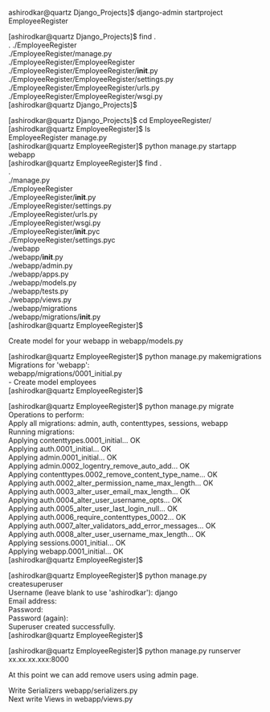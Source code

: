 ashirodkar@quartz Django_Projects]$ django-admin startproject EmployeeRegister  


[ashirodkar@quartz Django_Projects]$ find .  
.
./EmployeeRegister  
./EmployeeRegister/manage.py  
./EmployeeRegister/EmployeeRegister  
./EmployeeRegister/EmployeeRegister/__init__.py  
./EmployeeRegister/EmployeeRegister/settings.py  
./EmployeeRegister/EmployeeRegister/urls.py  
./EmployeeRegister/EmployeeRegister/wsgi.py  
[ashirodkar@quartz Django_Projects]$  

[ashirodkar@quartz Django_Projects]$ cd EmployeeRegister/  
[ashirodkar@quartz EmployeeRegister]$ ls  
EmployeeRegister  manage.py  
[ashirodkar@quartz EmployeeRegister]$ python manage.py startapp webapp  
[ashirodkar@quartz EmployeeRegister]$ find .  
.  
./manage.py  
./EmployeeRegister  
./EmployeeRegister/__init__.py  
./EmployeeRegister/settings.py  
./EmployeeRegister/urls.py  
./EmployeeRegister/wsgi.py  
./EmployeeRegister/__init__.pyc  
./EmployeeRegister/settings.pyc  
./webapp  
./webapp/__init__.py  
./webapp/admin.py  
./webapp/apps.py  
./webapp/models.py  
./webapp/tests.py  
./webapp/views.py  
./webapp/migrations  
./webapp/migrations/__init__.py  
[ashirodkar@quartz EmployeeRegister]$  


Create model for your webapp in webapp/models.py  


[ashirodkar@quartz EmployeeRegister]$ python manage.py makemigrations  
Migrations for 'webapp':  
  webapp/migrations/0001_initial.py  
    - Create model employees  
[ashirodkar@quartz EmployeeRegister]$  

[ashirodkar@quartz EmployeeRegister]$ python manage.py migrate  
Operations to perform:  
  Apply all migrations: admin, auth, contenttypes, sessions, webapp  
Running migrations:  
  Applying contenttypes.0001_initial... OK  
  Applying auth.0001_initial... OK  
  Applying admin.0001_initial... OK  
  Applying admin.0002_logentry_remove_auto_add... OK  
  Applying contenttypes.0002_remove_content_type_name... OK  
  Applying auth.0002_alter_permission_name_max_length... OK  
  Applying auth.0003_alter_user_email_max_length... OK  
  Applying auth.0004_alter_user_username_opts... OK  
  Applying auth.0005_alter_user_last_login_null... OK  
  Applying auth.0006_require_contenttypes_0002... OK  
  Applying auth.0007_alter_validators_add_error_messages... OK  
  Applying auth.0008_alter_user_username_max_length... OK  
  Applying sessions.0001_initial... OK  
  Applying webapp.0001_initial... OK  
[ashirodkar@quartz EmployeeRegister]$  


[ashirodkar@quartz EmployeeRegister]$ python manage.py createsuperuser  
Username (leave blank to use 'ashirodkar'): django  
Email address:  
Password:  
Password (again):  
Superuser created successfully.  
[ashirodkar@quartz EmployeeRegister]$  

[ashirodkar@quartz EmployeeRegister]$ python manage.py runserver xx.xx.xx.xxx:8000  

At this point we can add remove users using admin page.  

Write Serializers webapp/serializers.py  
Next write Views in webapp/views.py  


